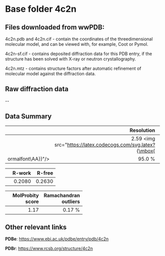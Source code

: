 # Base folder 4c2n

## Files downloaded from wwPDB:

4c2n.pdb and 4c2n.cif - contain the coordinates of the threedimensional molecular model, and can be viewed with, for example, Coot or Pymol.

4c2n-sf.cif - contains deposited diffraction data for this PDB entry, if the structure has been solved with X-ray or neutron crystallography.

4c2n.mtz - contains structure factors after automatic refinement of molecular model against the diffraction data.

## Raw diffraction data

--<br> 

## Data Summary
|   | Resolution | Completeness| I/sigma |
|---|-------------:|----------------:|--------------:|
|   |2.59 <img src="https://latex.codecogs.com/svg.latex?{\mbox{
ormalfont\AA}}"/>|95.0  %|<img width=50/>10.10|

|   | **R-work**| **R-free**   
|---|-------------:|----------------:|           
||0.2080|0.2630|

|   |**MolProbity<br>score**| **Ramachandran<br>outliers** 
|---|-------------:|----------------:|
||1.17|0.17 %|

## Other relevant links 
**PDBe**:  https://www.ebi.ac.uk/pdbe/entry/pdb/4c2n
 
**PDBr**: https://www.rcsb.org/structure/4c2n 

